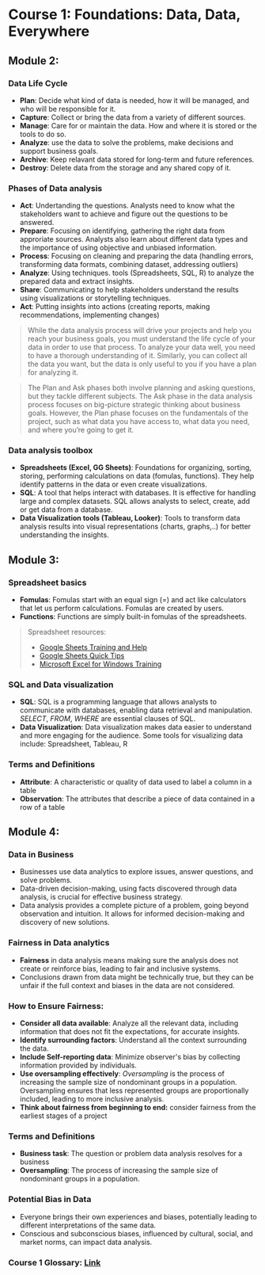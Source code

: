 # Course 1: Foundations: Data, Data, Everywhere
## Module 2:
### Data Life Cycle
- **Plan**: Decide what kind of data is needed, how it will be managed, and who will be responsible for it.
- **Capture**: Collect or bring the data from a variety of different sources.
- **Manage**: Care for or maintain the data. How and where it is stored or the tools to do so.
- **Analyze**: use the data to solve the problems, make decisions and support business goals.
- **Archive**: Keep relavant data stored for long-term and future references.
- **Destroy**: Delete data from the storage and any shared copy of it.
### Phases of Data analysis
- **Act**: Undertanding the questions. Analysts need to know what the stakeholders want to achieve and figure out the questions to be answered.
- **Prepare**: Focusing on identifying, gathering the right data from approriate sources. Analysts also learn about different data types and the importance of using objective and unbiased information.
- **Process**: Focusing on cleaning and preparing the data (handling errors, transforming data formats, combining dataset, addressing outliers)
- **Analyze**: Using techniques. tools (Spreadsheets, SQL, R) to analyze the prepared data and extract insights.
- **Share**: Communicating to help stakeholders understand the results using visualizations or storytelling techniques.
- **Act**: Putting insights into actions (creating reports, making recommendations, implementing changes)
> While the data analysis process will drive your projects and help you reach your business goals, you must understand the life cycle of your data in order to use that process. To analyze your data well, you need to have a thorough understanding of it. Similarly, you can collect all the data you want, but the data is only useful to you if you have a plan for analyzing it.

> The Plan and Ask phases both involve planning and asking questions, but they tackle different subjects. The Ask phase in the data analysis process focuses on big-picture strategic thinking about business goals. However, the Plan phase focuses on the fundamentals of the project, such as what data you have access to, what data you need, and where you’re going to get it.
### Data analysis toolbox
- **Spreadsheets (Excel, GG Sheets)**: Foundations for organizing, sorting, storing, performing calculations on data (fomulas, functions). They help identify patterns in the data or even create visualizations.
- **SQL**: A tool that helps interact with databases. It is effective for handling large and complex datasets. SQL allows analysts to select, create, add or get data from a database.
- **Data Visualization tools (Tableau, Looker)**:  Tools to transform data analysis results into visual representations (charts, graphs,..) for better understanding the insights.

## Module 3:
### Spreadsheet basics
- **Fomulas**: Fomulas start with an equal sign (=) and act like calculators that let us perform calculations. Fomulas are created by users.
- **Functions**: Functions are simply built-in fomulas of the spreadsheets.
> Spreadsheet resources:
> - [Google Sheets Training and Help](https://support.google.com/a/users/answer/9282959?visit_id=637361702049227170-1815413770&rd=1)
> - [Google Sheets Quick Tips](https://support.google.com/a/users/answer/9300022)
> - [Microsoft Excel for Windows Training](https://support.microsoft.com/en-us/office/excel-video-training-9bc05390-e94c-46af-a5b3-d7c22f6990bb)
### SQL and Data visualization
- **SQL**: SQL is a programming language that allows analysts to communicate with databases, enabling data retrieval and manipulation. *SELECT*, *FROM*, *WHERE* are essential clauses of SQL.
- **Data Visualization**: Data visualization makes data easier to understand and more engaging for the audience. Some tools for visualizing data include: Spreadsheet, Tableau, R
### Terms and Definitions
- **Attribute**: A characteristic or quality of data used to label a column in a table
- **Observation**: The attributes that describe a piece of data contained in a row of a table

## Module 4:
###  Data in Business
- Businesses use data analytics to explore issues, answer questions, and solve problems.
- Data-driven decision-making, using facts discovered through data analysis, is crucial for effective business strategy.
- Data analysis provides a complete picture of a problem, going beyond observation and intuition. It allows for informed decision-making and discovery of new solutions.
### Fairness in Data analytics
- **Fairness** in data analysis means making sure the analysis does not create or reinforce bias, leading to fair and inclusive systems.
- Conclusions drawn from data might be technically true, but they can be unfair if the full context and biases in the data are not considered.
### How to Ensure Fairness:
- **Consider all data available**: Analyze all the relevant data, including information that does not fit the expectations, for accurate insights.
- **Identify surrounding factors**: Understand all the context surrounding the data.
- **Include Self-reporting data**: Minimize observer's bias by collecting information provided by individuals.
- **Use oversampling effectively**: *Oversampling* is the process of increasing the sample size of nondominant groups in a population. Oversampling ensures that less represented groups are proportionally included, leading to more inclusive analysis.
- **Think about fairness from beginning to end:** consider fairness from the earliest stages of a project 
### Terms and Definitions
- **Business task**: The question or problem data analysis resolves for a business
- **Oversampling**: The process of increasing the sample size of nondominant groups in a population.

### Potential Bias in Data
- Everyone brings their own experiences and biases, potentially leading to different interpretations of the same data.
- Conscious and subconscious biases, influenced by cultural, social, and market norms, can impact data analysis.
### Course 1 Glossary: [Link](https://docs.google.com/document/d/1FOolPbbNeiQ99x8YGtSAInyY-j2a1tKouFmfQ6vCaYg/template/preview)